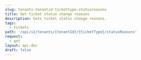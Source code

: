 ```yaml
---
slug: tenants-tenantid-tickettype-statusreasons
title: Get ticket status change reasons
description: Gets ticket status change reasons.
tags:
  - tickets
path: '/api/v2/tenants/{tenantId}/{ticketType}/statusReasons'
request:
  - get
layout: api-doc
draft: false
---
```

